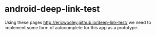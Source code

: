 # android-deep-link-test
Using these pages http://ericwooley.github.io/deep-link-test/
we need to implement some form of autocomplete for this app as a prototype.
